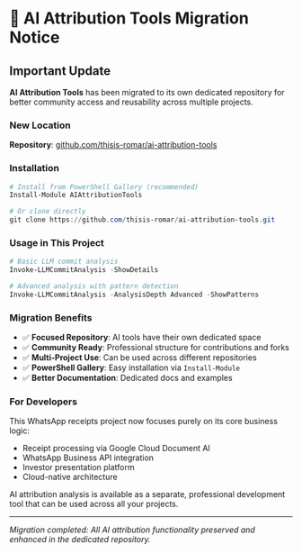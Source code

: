 # 🔄 AI Attribution Tools Migration Notice

## Important Update

**AI Attribution Tools** has been migrated to its own dedicated repository for better community access and reusability across multiple projects.

### New Location
**Repository**: [github.com/thisis-romar/ai-attribution-tools](https://github.com/thisis-romar/ai-attribution-tools)

### Installation
```powershell
# Install from PowerShell Gallery (recommended)
Install-Module AIAttributionTools

# Or clone directly
git clone https://github.com/thisis-romar/ai-attribution-tools.git
```

### Usage in This Project
```powershell
# Basic LLM commit analysis
Invoke-LLMCommitAnalysis -ShowDetails

# Advanced analysis with pattern detection
Invoke-LLMCommitAnalysis -AnalysisDepth Advanced -ShowPatterns
```

### Migration Benefits
- ✅ **Focused Repository**: AI tools have their own dedicated space
- ✅ **Community Ready**: Professional structure for contributions and forks
- ✅ **Multi-Project Use**: Can be used across different repositories
- ✅ **PowerShell Gallery**: Easy installation via `Install-Module`
- ✅ **Better Documentation**: Dedicated docs and examples

### For Developers
This WhatsApp receipts project now focuses purely on its core business logic:
- Receipt processing via Google Cloud Document AI
- WhatsApp Business API integration
- Investor presentation platform
- Cloud-native architecture

AI attribution analysis is available as a separate, professional development tool that can be used across all your projects.

---
*Migration completed: All AI attribution functionality preserved and enhanced in the dedicated repository.*